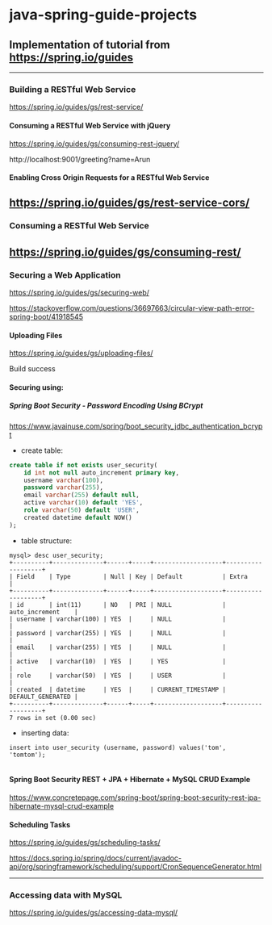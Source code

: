 # java-spring-guide-projects
Implementation of tutorial from https://spring.io/guides
---
---

### Building a RESTful Web Service ###
https://spring.io/guides/gs/rest-service/


#### Consuming a RESTful Web Service with jQuery ####
https://spring.io/guides/gs/consuming-rest-jquery/

http://localhost:9001/greeting?name=Arun

#### Enabling Cross Origin Requests for a RESTful Web Service ####
https://spring.io/guides/gs/rest-service-cors/
---

### Consuming a RESTful Web Service ###
https://spring.io/guides/gs/consuming-rest/
---

### Securing a Web Application ###
https://spring.io/guides/gs/securing-web/

https://stackoverflow.com/questions/36697663/circular-view-path-error-spring-boot/41918545

#### Uploading Files ####
https://spring.io/guides/gs/uploading-files/

Build success

#### Securing using: ####
##### Spring Boot Security - Password Encoding Using BCrypt #####
 https://www.javainuse.com/spring/boot_security_jdbc_authentication_bcrypt

- create table:

```sql
create table if not exists user_security(
	id int not null auto_increment primary key,
	username varchar(100),
	password varchar(255),
	email varchar(255) default null,
	active varchar(10) default 'YES',
	role varchar(50) default 'USER',
	created datetime default NOW()
);
```

- table structure:

```
mysql> desc user_security;
+----------+--------------+------+-----+-------------------+-------------------+
| Field    | Type         | Null | Key | Default           | Extra             |
+----------+--------------+------+-----+-------------------+-------------------+
| id       | int(11)      | NO   | PRI | NULL              | auto_increment    |
| username | varchar(100) | YES  |     | NULL              |                   |
| password | varchar(255) | YES  |     | NULL              |                   |
| email    | varchar(255) | YES  |     | NULL              |                   |
| active   | varchar(10)  | YES  |     | YES               |                   |
| role     | varchar(50)  | YES  |     | USER              |                   |
| created  | datetime     | YES  |     | CURRENT_TIMESTAMP | DEFAULT_GENERATED |
+----------+--------------+------+-----+-------------------+-------------------+
7 rows in set (0.00 sec)
```

- inserting data:

```
insert into user_security (username, password) values('tom', 'tomtom');


```

#### Spring Boot Security REST + JPA + Hibernate + MySQL CRUD Example ####
https://www.concretepage.com/spring-boot/spring-boot-security-rest-jpa-hibernate-mysql-crud-example


#### Scheduling Tasks ####
https://spring.io/guides/gs/scheduling-tasks/

https://docs.spring.io/spring/docs/current/javadoc-api/org/springframework/scheduling/support/CronSequenceGenerator.html

---
### Accessing data with MySQL ###
https://spring.io/guides/gs/accessing-data-mysql/




